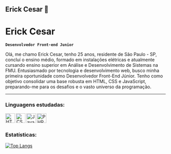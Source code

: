 ## Erick Cesar 👋

# Erick Cesar

**`Desenvolvedor Front-end Junior`**

Olá, me chamo Erick Cesar, tenho 25 anos, residente de São Paulo - SP, concluí o ensino médio, formado em instalações elétricas e atualmente cursando ensino superior em Análise e Desenvolvimento de Sistemas na FMU. Entusiasmado por tecnologia e desenvolvimento web, busco minha primeira oportunidade como Desenvolvedor Front-End Júnior. Tenho como objetivo consolidar uma base robusta em HTML, CSS e JavaScript, preparando-me para os desafios e o vasto universo da programação.

---

### Linguagens estudadas:

<img
    align ="left"
    alt="HTML"
    title="HTML"
    width="30px"
    style="padding right: 10px;"
     src="https://cdn.jsdelivr.net/gh/devicons/devicon@latest/icons/html5/html5-original.svg" 
/>

<img 
    align ="left"
    alt="CSS"
    title="CSS"
    width="30px"
    style="padding right: 10px;"
src="https://cdn.jsdelivr.net/gh/devicons/devicon@latest/icons/css3/css3-original.svg" 
/>


<img 
    align ="left"
    alt="JavaScript"
    title="JavaScript"
    width="30px"
    style="padding right: 10px;"
src="https://cdn.jsdelivr.net/gh/devicons/devicon@latest/icons/javascript/javascript-original.svg" 
/>

<img
    align ="left"
    alt="PHP"
    title="PHP"
    width="30px"
    style="padding 10px;"
src="https://cdn.jsdelivr.net/gh/devicons/devicon@latest/icons/php/php-original.svg" 
/>

<br>
<br>

### Estatísticas:

<!-- ![Anurag's GitHub stats](https://github-readme-stats.vercel.app/api?username=Cesar-Erick&show_icons=true&theme=tokyonight&locale=pt-br) -->

[![Top Langs](https://github-readme-stats.vercel.app/api/top-langs/?username=Cesar-Erick&theme=tokyonight)](https://github.com/anuraghazra/github-readme-stats)
